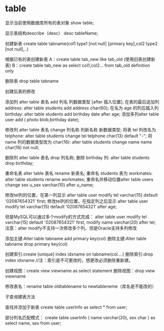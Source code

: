 
# table


显示当前使用数据库所有的表对象
show table;


显示表结构describe（desc）
desc tableName;


创建新表
create table tabname(col1 type1 [not null] [primary key],col2 type2 [not null],..)

根据已有的表创建新表
A：create table tab_new like tab_old (使用旧表创建新表)
B：create table tab_new as select col1,col2… from tab_old definition only

删除表
drop table tabname


创建后表的修改

添加列
alter table 表名 add 列名 列数据类型 [after 插入位置];
    在表的最后追加列 address: alter table students add address char(60);
    在名为 age 的列后插入列 birthday: alter table students add birthday date after age;
添加多列alter table user add ( photo blob,birthday date);

修改列
alter table 表名 change 列名称 列新名称 新数据类型;
    将表 tel 列改名为 telphone: alter table students change tel telphone char(13) default "-";
    将 name 列的数据类型改为 char(16): alter table students change name name char(16) not null;

删除列
alter table 表名 drop 列名称;
    删除 birthday 列: alter table students drop birthday;

重命名表
alter table 表名 rename 新表名;
    重命名 students 表为 workmates: alter table students rename workmates;
    重命名并移动位置alter table users change sex u_sex varchar(10) after u_name;

修改tel列的位置，在第一列显示
alter table user modify tel varchar(15) default '02087654321' first;
修改tel列的位置，在指定列之后显示
alter table user modify tel varchar(15) default '02087654321' after age;

但是MySQL可以通过多个modify的方式完成：
alter table user 
    modify tel varchar(15) default '02087654321' first, 
    modify name varchar(20) after tel;
注意：alter modify不支持一次修改多个列，但是Oracle支持多列修改


添加主键:Alter table tabname add primary key(col)
删除主键:Alter table tabname drop primary key(col)

创建索引:create [unique] index idxname on tabname(col….)
删除索引:drop index idxname  //注：索引是不可更改的，想更改必须删除重新建。

创建视图：create view viewname as select statement
删除视图：drop view viewname


修改表名：rename table oldtablename to newtableneme（库名是不能改的）







子查询建表方法

查找并添加于新表
create table userInfo as select * from user;

部分列名匹配模式：
create table userInfo (
    name varchar(20),
    sex char
    ) 
as 
select name, sex from user;












